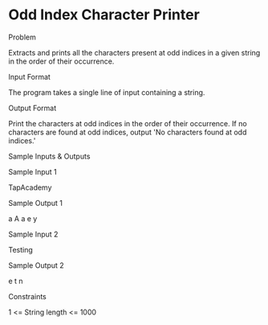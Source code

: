# Odd Index Character Printer

Problem





Extracts and prints all the characters present at odd indices in a given string in the order of their occurrence.





Input Format



The program takes a single line of input containing a string.





Output Format



Print the  characters at odd indices in the order of their occurrence. If no characters are found at odd indices, output 'No characters found at odd indices.'





Sample Inputs & Outputs



Sample Input 1

TapAcademy



Sample Output 1

a A a e y







Sample Input 2

Testing



Sample Output 2

e t n







Constraints



1 <= String length <= 1000





